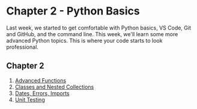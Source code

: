 # Chapter 2 - Python Basics

Last week, we started to get comfortable with Python basics, VS Code, Git and GitHub, and the command line. This week, we'll learn some more advanced Python topics. This is where your code starts to look  professional.

## Chapter 2
1. [Advanced Functions](ep1/)
1. [Classes and Nested Collections](ep2/)
1. [Dates, Errors, Imports](ep3/)
1. [Unit Testing](ep4/)